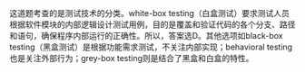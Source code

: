 这道题考查的是测试技术的分类。white-box testing（白盒测试）要求测试人员根据软件模块的内部逻辑设计测试用例，目的是覆盖和验证代码的各个分支、路径和语句，确保程序内部运行的正确性。所以，答案选D。其他选项如black-box testing（黑盒测试）是根据功能需求测试，不关注内部实现；behavioral testing也是关注外部行为；grey-box testing则是结合了黑盒和白盒的特性。